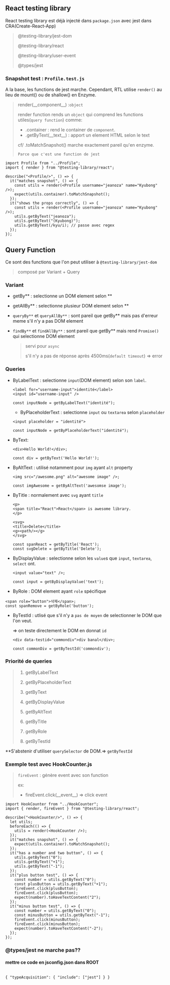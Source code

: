 ## React testing library

React testing library est déjà injecté dans `package.json` avec jest dans CRA(Create-React-App)

> @testing-library/jest-dom
>
> @testing-library/react
>
> @testing-library/user-event
>
> @types/jest

### Snapshot test : `Profile.test.js`

A la base, les functions de jest marche. Cependant, RTL utilise `render()` au lieu de mount() ou de shallow() en Enzyme.

> render(\_\_component\_\_) :`object`
>
> render function rends un `object` qui comprend les functions utiles(`query function`) comme:
>
> - .container : rend le container de `component`.
> - .getByText(\_\_text\_\_) : apport un element HTML selon le text
>
> cf/ .toMatchSnapshot() marche exactement pareil qu'en enzyme.
>
> `Parce que c'est une function de jest`

```
import Profile from "../Profile";
import { render } from "@testing-library/react";

describe("<Profile/>", () => {
  it("matches snapshot", () => {
    const utils = render(<Profile username="jeanoza" name="Kyubong" />);
    expect(utils.container).toMatchSnapshot();
  });
  it("shows the props correctly", () => {
    const utils = render(<Profile username="jeanoza" name="Kyubong" />);
    utils.getByText("jeanoza");
    utils.getByText("(Kyubong)");
    utils.getByText(/kyu/i); // passe avec regex
  });
});

```

## Query Function

Ce sont des functions que l'on peut utiliser à `@testing-library/jest-dom`

> composé par Variant + Query

### Variant

- getBy\*\* : selectionne un DOM element selon \*\*

- getAllBy\*\* : selectionne plusieur DOM element selon \*\*

- `queryBy**` et `queryAllBy**` : sont pareil que getBy\*\* mais pas d'erreur meme s'il n'y a pas DOM element
- `findBy**` et `findAllBy**` : sont pareil que getBy\*\* mais rend `Promise()` qui selectionne DOM element

  > servi pour `async`
  >
  > s'il n'y a pas de réponse après 4500ms(`default timeout`) => error

### Queries

- ByLabelText : selectionne `input`(DOM element) selon son `label`.

  ```
  <label for="username-input">identité</label>
  <input id="username-input" />

  const inputNode = getByLabelText("identité");
  ```

  - ByPlaceholderText : selectionne `input` ou `textarea` selon `placeholder`

  ```
  <input placeholder = "identité">

  const inputNode = getByPlaceholderText("identité");
  ```

- ByText:

  ```
  <div>Hello World!</div>;

  const div = getByText('Hello World!');
  ```

- ByAltText : utilisé notamment pour `img` ayant `alt` property

  ```
  <img src="/awesome.png" alt="awesome image" />;

  const imgAwesome = getByAltText('awesomse image');
  ```

- ByTitle : normalement avec `svg` ayant `title`

  ```
  <p>
  <span title="React">React</span> is awesome library.
  </p>

  <svg>
  <title>Delete</title>
  <g><path/></g>
  </svg>

  const spanReact = getByTitle('React');
  const svgDelete = getByTitle('Delete');
  ```

- ByDisplayValue : selectionne selon les `value`s que `input`, `textarea`, `select` ont.

  ```
  <input value="text" />;

  const input = getByDisplayValue('text');
  ```

- ByRole : DOM element ayant `role` spécifique

```
<span role="button">삭제</span>;
const spanRemove = getByRole('button');
```

- ByTestId : utlisé que s'il n'y a `pas de moyen` de selectionner le DOM que l'on veut.

  => on teste directement le DOM en donnat `id`

  ```
  <div data-testid="commondiv">div banal</div>;

  const commonDiv = getByTestId('commondiv');
  ```

### Priorité de queries

> 1.  getByLabelText
>
> 2.  getByPlaceholderText
>
> 3.  getByText
>
> 4.  getByDisplayValue
>
> 5.  getByAltText
>
> 6.  getByTitle
>
> 7.  getByRole
>
> 8.  getByTestId

\*\*S'abstenir d'utiliser `querySelector` de DOM.=> `getByTestId`

### Exemple test avec HookCounter.js

> `fireEvent` : génère event avec son function
>
> ex:
>
> - fireEvent.click(\_\_event\_\_) => click event

```
import HookCounter from "../HookCounter";
import { render, fireEvent } from "@testing-library/react";

describe("<HookCounter/>", () => {
  let utils;
  beforeEach(() => {
    utils = render(<HookCounter />);
  });
  it("matches snapshot", () => {
    expect(utils.container).toMatchSnapshot();
  });
  it("has a number and two button", () => {
    utils.getByText("0");
    utils.getByText("+1");
    utils.getByText("-1");
  });
  it("plus button test", () => {
    const number = utils.getByText("0");
    const plusButton = utils.getByText("+1");
    fireEvent.click(plusButton);
    fireEvent.click(plusButton);
    expect(number).toHaveTextContent("2");
  });
  it("minus button test", () => {
    const number = utils.getByText("0");
    const minusButton = utils.getByText("-1");
    fireEvent.click(minusButton);
    fireEvent.click(minusButton);
    expect(number).toHaveTextContent("-2");
  });
});

```

### @types/jest ne marche pas??

#### mettre ce code en jsconfig.json dans ROOT

```

{ "typeAcquisition": { "include": ["jest"] } }

```
